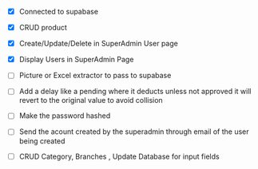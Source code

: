 - [x] Connected to supabase
- [x] CRUD product
- [x] Create/Update/Delete in SuperAdmin User page
- [x] Display Users in SuperAdmin Page
- [ ] Picture or Excel extractor to pass to supabase
- [ ] Add a delay like a pending where it deducts unless not approved it will revert to the original value to avoid collision
- [ ] Make the password hashed
- [ ] Send the acount created by the superadmin through email of the user being created
- [ ] CRUD Category, Branches , Update Database for input fields

